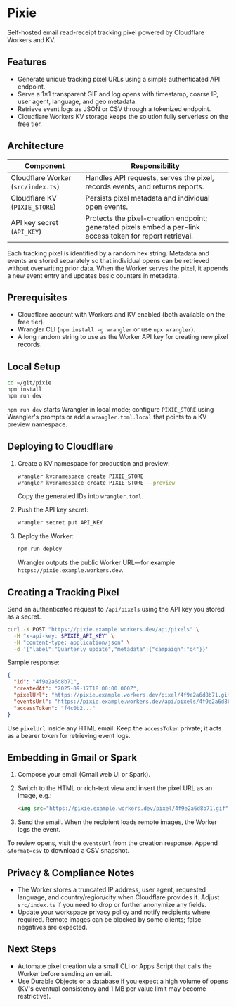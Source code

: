# Pixie

Self-hosted email read-receipt tracking pixel powered by Cloudflare Workers and KV.

## Features

- Generate unique tracking pixel URLs using a simple authenticated API endpoint.
- Serve a 1×1 transparent GIF and log opens with timestamp, coarse IP, user agent, language, and geo metadata.
- Retrieve event logs as JSON or CSV through a tokenized endpoint.
- Cloudflare Workers KV storage keeps the solution fully serverless on the free tier.

## Architecture

| Component | Responsibility |
| --- | --- |
| Cloudflare Worker (`src/index.ts`) | Handles API requests, serves the pixel, records events, and returns reports. |
| Cloudflare KV (`PIXIE_STORE`) | Persists pixel metadata and individual open events. |
| API key secret (`API_KEY`) | Protects the pixel-creation endpoint; generated pixels embed a per-link access token for report retrieval. |

Each tracking pixel is identified by a random hex string. Metadata and events are stored separately so that individual opens can be retrieved without overwriting prior data. When the Worker serves the pixel, it appends a new event entry and updates basic counters in metadata.

## Prerequisites

- Cloudflare account with Workers and KV enabled (both available on the free tier).
- Wrangler CLI (`npm install -g wrangler` or use `npx wrangler`).
- A long random string to use as the Worker API key for creating new pixel records.

## Local Setup

```bash
cd ~/git/pixie
npm install
npm run dev
```

`npm run dev` starts Wrangler in local mode; configure `PIXIE_STORE` using Wrangler's prompts or add a `wrangler.toml.local` that points to a KV preview namespace.

## Deploying to Cloudflare

1. Create a KV namespace for production and preview:

   ```bash
   wrangler kv:namespace create PIXIE_STORE
   wrangler kv:namespace create PIXIE_STORE --preview
   ```

   Copy the generated IDs into `wrangler.toml`.

2. Push the API key secret:

   ```bash
   wrangler secret put API_KEY
   ```

3. Deploy the Worker:

   ```bash
   npm run deploy
   ```

   Wrangler outputs the public Worker URL—for example `https://pixie.example.workers.dev`.

## Creating a Tracking Pixel

Send an authenticated request to `/api/pixels` using the API key you stored as a secret.

```bash
curl -X POST "https://pixie.example.workers.dev/api/pixels" \
  -H "x-api-key: $PIXIE_API_KEY" \
  -H "content-type: application/json" \
  -d '{"label":"Quarterly update","metadata":{"campaign":"q4"}}'
```

Sample response:

```json
{
  "id": "4f9e2a6d8b71",
  "createdAt": "2025-09-17T18:00:00.000Z",
  "pixelUrl": "https://pixie.example.workers.dev/pixel/4f9e2a6d8b71.gif",
  "eventsUrl": "https://pixie.example.workers.dev/api/pixels/4f9e2a6d8b71?token=f4c0b2...",
  "accessToken": "f4c0b2..."
}
```

Use `pixelUrl` inside any HTML email. Keep the `accessToken` private; it acts as a bearer token for retrieving event logs.

## Embedding in Gmail or Spark

1. Compose your email (Gmail web UI or Spark).
2. Switch to the HTML or rich-text view and insert the pixel URL as an image, e.g.:

   ```html
   <img src="https://pixie.example.workers.dev/pixel/4f9e2a6d8b71.gif" alt="" width="1" height="1" style="display:none" />
   ```

3. Send the email. When the recipient loads remote images, the Worker logs the event.

To review opens, visit the `eventsUrl` from the creation response. Append `&format=csv` to download a CSV snapshot.

## Privacy & Compliance Notes

- The Worker stores a truncated IP address, user agent, requested language, and country/region/city when Cloudflare provides it. Adjust `src/index.ts` if you need to drop or further anonymize any fields.
- Update your workspace privacy policy and notify recipients where required. Remote images can be blocked by some clients; false negatives are expected.

## Next Steps

- Automate pixel creation via a small CLI or Apps Script that calls the Worker before sending an email.
- Use Durable Objects or a database if you expect a high volume of opens (KV's eventual consistency and 1 MB per value limit may become restrictive).
